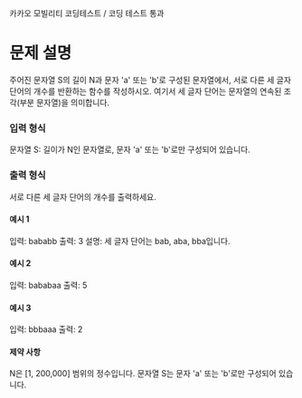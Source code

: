 카카오 모빌리티 코딩테스트 / 코딩 테스트 통과

# 문제 설명

주어진 문자열 S의 길이 N과 문자 'a' 또는 'b'로 구성된 문자열에서, 서로 다른 세 글자 단어의 개수를 반환하는 함수를 작성하시오. 여기서 세 글자 단어는 문자열의 연속된 조각(부분 문자열)을 의미합니다.

### 입력 형식

문자열 S: 길이가 N인 문자열로, 문자 'a' 또는 'b'로만 구성되어 있습니다.

### 출력 형식

서로 다른 세 글자 단어의 개수를 출력하세요.

#### 예시 1

입력: bababb
출력: 3
설명: 세 글자 단어는 bab, aba, bba입니다.

#### 예시 2

입력: bababaa
출력: 5

#### 예시 3

입력: bbbaaa
출력: 2

#### 제약 사항

N은 [1, 200,000] 범위의 정수입니다.
문자열 S는 문자 'a' 또는 'b'로만 구성되어 있습니다.
